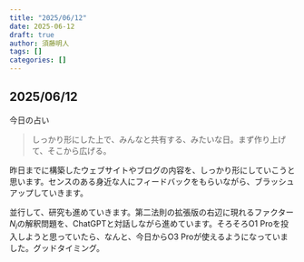 ```yaml
---
title: "2025/06/12"
date: 2025-06-12
draft: true
author: 須藤明人
tags: []
categories: []
---
```


## 2025/06/12

今日の占い

> しっかり形にした上で、みんなと共有する、みたいな日。まず作り上げて、そこから広げる。

昨日までに構築したウェブサイトやブログの内容を、しっかり形にしていこうと思います。センスのある身近な人にフィードバックをもらいながら、ブラッシュアップしていきます。

並行して、研究も進めていきます。第二法則の拡張版の右辺に現れるファクター$N_i$の解釈問題を、ChatGPTと対話しながら進めています。そろそろO1 Proを投入しようと思っていたら、なんと、今日からO3 Proが使えるようになっていました。グッドタイミング。
